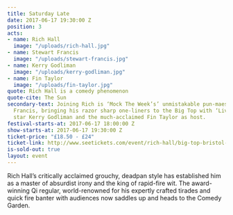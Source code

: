 ```yaml
---
title: Saturday Late
date: 2017-06-17 19:30:00 Z
position: 3
acts:
- name: Rich Hall
  image: "/uploads/rich-hall.jpg"
- name: Stewart Francis
  image: "/uploads/stewart-francis.jpg"
- name: Kerry Godliman
  image: "/uploads/kerry-godliman.jpg"
- name: Fin Taylor
  image: "/uploads/fin-taylor.jpg"
quote: Rich Hall is a comedy phenomenon
quote-cite: The Sun
secondary-text: Joining Rich is ‘Mock The Week’s’ unmistakable pun-maestro Stewart
  Francis, bringing his razor sharp one-liners to the Big Top with ‘Live At The Apollo’
  star Kerry Godliman and the much-acclaimed Fin Taylor as host.
festival-starts-at: 2017-06-17 18:00:00 Z
show-starts-at: 2017-06-17 19:30:00 Z
ticket-price: "£18.50 - £24"
ticket-link: http://www.seetickets.com/event/rich-hall/big-top-bristol-comedy-garden/1079403/
is-sold-out: true
layout: event
---
```


Rich Hall’s critically acclaimed grouchy, deadpan style has established him as a master of absurdist irony and the king of rapid-fire wit. The award-winning Qi regular, world-renowned for his expertly crafted tirades and quick fire banter with audiences now saddles up and heads to the Comedy Garden.